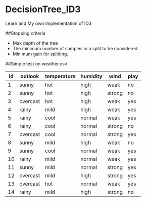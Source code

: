 # DecisionTree_ID3
Learn and My own Implementation of ID3


##Stopping criteria
* Max depth of the tree
* The minimum number of samples in a split to be considered.
* Minimum gain for splitting.

##Simple test on weather.csv

|id |outlook |temperature|humidity|wind  |play|
|---|--------|-----------|--------|------|----|
|1  |sunny   |hot        |high    |weak  |no  |
|2  |sunny   |hot        |high    |strong|no  |
|3  |overcast|hot        |high    |weak  |yes |
|4  |rainy   |mild       |high    |weak  |yes |
|5  |rainy   |cool       |normal  |weak  |yes |
|6  |rainy   |cool       |normal  |strong|no  |
|7  |overcast|cool       |normal  |strong|yes |
|8  |sunny   |mild       |high    |weak  |no  |
|9  |sunny   |cool       |normal  |weak  |yes |
|10 |rainy   |mild       |normal  |weak  |yes |
|11 |sunny   |mild       |normal  |strong|yes |
|12 |overcast|mild       |high    |strong|yes |
|13 |overcast|hot        |normal  |weak  |yes |
|14 |rainy   |mild       |high    |strong|no  |


